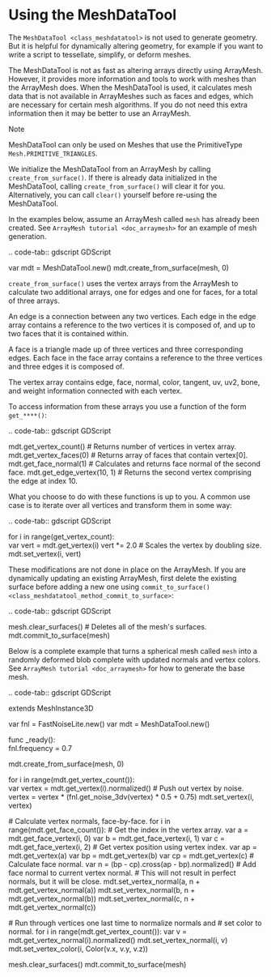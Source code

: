 # Using the MeshDataTool

The `MeshDataTool <class_meshdatatool>` is not used to generate
geometry. But it is helpful for dynamically altering geometry, for
example if you want to write a script to tessellate, simplify, or deform
meshes.

The MeshDataTool is not as fast as altering arrays directly using
ArrayMesh. However, it provides more information and tools to work with
meshes than the ArrayMesh does. When the MeshDataTool is used, it
calculates mesh data that is not available in ArrayMeshes such as faces
and edges, which are necessary for certain mesh algorithms. If you do
not need this extra information then it may be better to use an
ArrayMesh.

Note

MeshDataTool can only be used on Meshes that use the PrimitiveType
`Mesh.PRIMITIVE_TRIANGLES`.

We initialize the MeshDataTool from an ArrayMesh by calling
`create_from_surface()`. If there is already data initialized in the
MeshDataTool, calling `create_from_surface()` will clear it for you.
Alternatively, you can call `clear()` yourself before re-using the
MeshDataTool.

In the examples below, assume an ArrayMesh called `mesh` has already
been created. See `ArrayMesh tutorial <doc_arraymesh>` for an example of
mesh generation.

.. code-tab:: gdscript GDScript

var mdt = MeshDataTool.new() mdt.create\_from\_surface(mesh, 0)

`create_from_surface()` uses the vertex arrays from the ArrayMesh to
calculate two additional arrays, one for edges and one for faces, for a
total of three arrays.

An edge is a connection between any two vertices. Each edge in the edge
array contains a reference to the two vertices it is composed of, and up
to two faces that it is contained within.

A face is a triangle made up of three vertices and three corresponding
edges. Each face in the face array contains a reference to the three
vertices and three edges it is composed of.

The vertex array contains edge, face, normal, color, tangent, uv, uv2,
bone, and weight information connected with each vertex.

To access information from these arrays you use a function of the form
`get_****()`:

.. code-tab:: gdscript GDScript

mdt.get\_vertex\_count() \# Returns number of vertices in vertex array.
mdt.get\_vertex\_faces(0) \# Returns array of faces that contain
vertex\[0\]. mdt.get\_face\_normal(1) \# Calculates and returns face
normal of the second face. mdt.get\_edge\_vertex(10, 1) \# Returns the
second vertex comprising the edge at index 10.

What you choose to do with these functions is up to you. A common use
case is to iterate over all vertices and transform them in some way:

.. code-tab:: gdscript GDScript

for i in range(get\_vertex\_count):  
var vert = mdt.get\_vertex(i) vert \*= 2.0 \# Scales the vertex by
doubling size. mdt.set\_vertex(i, vert)

These modifications are not done in place on the ArrayMesh. If you are
dynamically updating an existing ArrayMesh, first delete the existing
surface before adding a new one using
`commit_to_surface() <class_meshdatatool_method_commit_to_surface>`:

.. code-tab:: gdscript GDScript

mesh.clear\_surfaces() \# Deletes all of the mesh's surfaces.
mdt.commit\_to\_surface(mesh)

Below is a complete example that turns a spherical mesh called `mesh`
into a randomly deformed blob complete with updated normals and vertex
colors. See `ArrayMesh tutorial <doc_arraymesh>` for how to generate the
base mesh.

.. code-tab:: gdscript GDScript

extends MeshInstance3D

var fnl = FastNoiseLite.new() var mdt = MeshDataTool.new()

func \_ready():  
fnl.frequency = 0.7

mdt.create\_from\_surface(mesh, 0)

for i in range(mdt.get\_vertex\_count()):  
var vertex = mdt.get\_vertex(i).normalized() \# Push out vertex by
noise. vertex = vertex \* (fnl.get\_noise\_3dv(vertex) \* 0.5 + 0.75)
mdt.set\_vertex(i, vertex)

\# Calculate vertex normals, face-by-face. for i in
range(mdt.get\_face\_count()): \# Get the index in the vertex array. var
a = mdt.get\_face\_vertex(i, 0) var b = mdt.get\_face\_vertex(i, 1) var
c = mdt.get\_face\_vertex(i, 2) \# Get vertex position using vertex
index. var ap = mdt.get\_vertex(a) var bp = mdt.get\_vertex(b) var cp =
mdt.get\_vertex(c) \# Calculate face normal. var n = (bp -
cp).cross(ap - bp).normalized() \# Add face normal to current vertex
normal. \# This will not result in perfect normals, but it will be
close. mdt.set\_vertex\_normal(a, n + mdt.get\_vertex\_normal(a))
mdt.set\_vertex\_normal(b, n + mdt.get\_vertex\_normal(b))
mdt.set\_vertex\_normal(c, n + mdt.get\_vertex\_normal(c))

\# Run through vertices one last time to normalize normals and \# set
color to normal. for i in range(mdt.get\_vertex\_count()): var v =
mdt.get\_vertex\_normal(i).normalized() mdt.set\_vertex\_normal(i, v)
mdt.set\_vertex\_color(i, Color(v.x, v.y, v.z))

mesh.clear\_surfaces() mdt.commit\_to\_surface(mesh)
